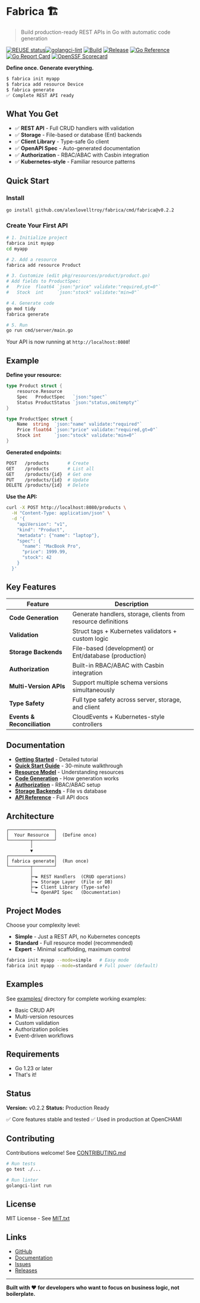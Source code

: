 <!--
Copyright © 2025 OpenCHAMI a Series of LF Projects, LLC

SPDX-License-Identifier: MIT
-->

# Fabrica 🏗️

> Build production-ready REST APIs in Go with automatic code generation

[![REUSE status](https://api.reuse.software/badge/github.com/alexlovelltroy/fabrica)](https://api.reuse.software/info/github.com/alexlovelltroy/fabrica)[![golangci-lint](https://github.com/alexlovelltroy/fabrica/actions/workflows/lint.yaml/badge.svg)](https://github.com/alexlovelltroy/fabrica/actions/workflows/lint.yaml)
[![Build](https://github.com/alexlovelltroy/fabrica/actions/workflows/release.yaml/badge.svg)](https://github.com/alexlovelltroy/fabrica/actions/workflows/release.yaml)
[![Release](https://img.shields.io/github/v/release/alexlovelltroy/fabrica?sort=semver)](https://github.com/alexlovelltroy/fabrica/releases)
[![Go Reference](https://pkg.go.dev/badge/github.com/alexlovelltroy/fabrica.svg)](https://pkg.go.dev/github.com/alexlovelltroy/fabrica)
[![Go Report Card](https://goreportcard.com/badge/github.com/alexlovelltroy/fabrica)](https://goreportcard.com/report/github.com/alexlovelltroy/fabrica)
[![OpenSSF Scorecard](https://api.securityscorecards.dev/projects/github.com/alexlovelltroy/fabrica/badge)](https://securityscorecards.dev/viewer/?uri=github.com/alexlovelltroy/fabrica)

**Define once. Generate everything.**

```bash
$ fabrica init myapp
$ fabrica add resource Device
$ fabrica generate
✅ Complete REST API ready
```

## What You Get

- ✅ **REST API** - Full CRUD handlers with validation
- ✅ **Storage** - File-based or database (Ent) backends
- ✅ **Client Library** - Type-safe Go client
- ✅ **OpenAPI Spec** - Auto-generated documentation
- ✅ **Authorization** - RBAC/ABAC with Casbin integration
- ✅ **Kubernetes-style** - Familiar resource patterns

## Quick Start

### Install

```bash
go install github.com/alexlovelltroy/fabrica/cmd/fabrica@v0.2.2
```

### Create Your First API

```bash
# 1. Initialize project
fabrica init myapp
cd myapp

# 2. Add a resource
fabrica add resource Product

# 3. Customize (edit pkg/resources/product/product.go)
# Add fields to ProductSpec:
#   Price  float64 `json:"price" validate:"required,gt=0"`
#   Stock  int     `json:"stock" validate:"min=0"`

# 4. Generate code
go mod tidy
fabrica generate

# 5. Run
go run cmd/server/main.go
```

Your API is now running at `http://localhost:8080`!

## Example

**Define your resource:**

```go
type Product struct {
    resource.Resource
    Spec   ProductSpec   `json:"spec"`
    Status ProductStatus `json:"status,omitempty"`
}

type ProductSpec struct {
    Name  string  `json:"name" validate:"required"`
    Price float64 `json:"price" validate:"required,gt=0"`
    Stock int     `json:"stock" validate:"min=0"`
}
```

**Generated endpoints:**

```bash
POST   /products       # Create
GET    /products       # List all
GET    /products/{id}  # Get one
PUT    /products/{id}  # Update
DELETE /products/{id}  # Delete
```

**Use the API:**

```bash
curl -X POST http://localhost:8080/products \
  -H "Content-Type: application/json" \
  -d '{
    "apiVersion": "v1",
    "kind": "Product",
    "metadata": {"name": "laptop"},
    "spec": {
      "name": "MacBook Pro",
      "price": 1999.99,
      "stock": 42
    }
  }'
```

## Key Features

| Feature | Description |
|---------|-------------|
| **Code Generation** | Generate handlers, storage, clients from resource definitions |
| **Validation** | Struct tags + Kubernetes validators + custom logic |
| **Storage Backends** | File-based (development) or Ent/database (production) |
| **Authorization** | Built-in RBAC/ABAC with Casbin integration |
| **Multi-Version APIs** | Support multiple schema versions simultaneously |
| **Type Safety** | Full type safety across server, storage, and client |
| **Events & Reconciliation** | CloudEvents + Kubernetes-style controllers |

## Documentation

- **[Getting Started](docs/getting-started.md)** - Detailed tutorial
- **[Quick Start Guide](docs/quickstart.md)** - 30-minute walkthrough
- **[Resource Model](docs/resource-model.md)** - Understanding resources
- **[Code Generation](docs/codegen.md)** - How generation works
- **[Authorization](docs/policy-casbin.md)** - RBAC/ABAC setup
- **[Storage Backends](docs/storage.md)** - File vs database
- **[API Reference](https://pkg.go.dev/github.com/alexlovelltroy/fabrica)** - Full API docs

## Architecture

```
┌─────────────────┐
│  Your Resource  │  (Define once)
└────────┬────────┘
         │
         ▼
┌─────────────────┐
│ fabrica generate│  (Run once)
└────────┬────────┘
         │
         ├─► REST Handlers  (CRUD operations)
         ├─► Storage Layer  (File or DB)
         ├─► Client Library (Type-safe)
         └─► OpenAPI Spec   (Documentation)
```

## Project Modes

Choose your complexity level:

- **Simple** - Just a REST API, no Kubernetes concepts
- **Standard** - Full resource model (recommended)
- **Expert** - Minimal scaffolding, maximum control

```bash
fabrica init myapp --mode=simple   # Easy mode
fabrica init myapp --mode=standard # Full power (default)
```

## Examples

See [examples/](examples/) directory for complete working examples:

- Basic CRUD API
- Multi-version resources
- Custom validation
- Authorization policies
- Event-driven workflows

## Requirements

- Go 1.23 or later
- That's it!

## Status

**Version:** v0.2.2
**Status:** Production Ready

✅ Core features stable and tested
✅ Used in production at OpenCHAMI

## Contributing

Contributions welcome! See [CONTRIBUTING.md](CONTRIBUTING.md)

```bash
# Run tests
go test ./...

# Run linter
golangci-lint run
```

## License

MIT License - See [MIT.txt](LICENSES/MIT.txt)

## Links

- [GitHub](https://github.com/alexlovelltroy/fabrica)
- [Documentation](docs/)
- [Issues](https://github.com/alexlovelltroy/fabrica/issues)
- [Releases](https://github.com/alexlovelltroy/fabrica/releases)

---

**Built with ❤️ for developers who want to focus on business logic, not boilerplate.**
